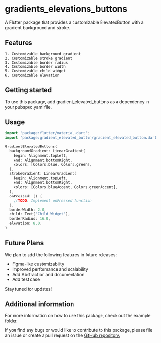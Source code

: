 # gradients_elevations_buttons
A Flutter package that provides a customizable ElevatedButton with a gradient background and stroke.

## Features
    1. Customizable background gradient
    2. Customizable stroke gradient
    3. Customizable border radius
    4. Customizable border width
    5. Customizable child widget
    6. Customizable elevation

## Getting started

To use this package, add gradient_elevated_buttons as a dependency in your pubspec.yaml file.



## Usage


```dart
import 'package:flutter/material.dart';
import 'package:gradient_elevated_button/gradient_elevated_button.dart';

GradientElevatedButtons(
  backgroundGradient: LinearGradient(
    begin: Alignment.topLeft,
    end: Alignment.bottomRight,
    colors: [Colors.blue, Colors.green],
  ),
  strokeGradient: LinearGradient(
    begin: Alignment.topLeft,
    end: Alignment.bottomRight,
    colors: [Colors.blueAccent, Colors.greenAccent],
  ),
  onPressed: () {
    //TODO: Implement onPressed function
  },
  borderWidth: 2.0,
  child: Text('Child Widget'),
  borderRadius: 16.0,
  elevation: 8.0,
)
```


## Future Plans

We plan to add the following features in future releases:

- Figma-like customizability
- Improved performance and scalability
- Add Abstraction and documentation
- Add test case

Stay tuned for updates!

## Additional information
For more information on how to use this package, check out the example folder.

If you find any bugs or would like to contribute to this package, please file an issue or create a pull request on the [GitHub repository.](https://github.com/DeepeshKalura/gradient_elevated_buttons)
